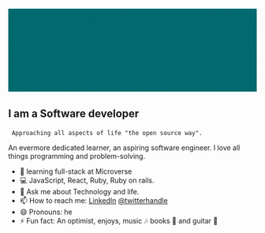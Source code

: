 ![banner gif](./images/Hi%20there.gif)


  ## I am a Software developer
     Approaching all aspects of life "the open source way".

  An evermore dedicated learner, an aspiring software engineer. I love all things programming and problem-solving.
  
- 🔭 learning full-stack at Microverse
- :computer: JavaScript, React, Ruby, Ruby on rails. 
- 💬 Ask me about Technology and life.
- 📫 How to reach me: [LinkedIn](https://www.linkedin.com/in/tushar-singh-6b063a14b/)
[@twitterhandle](https://twitter.com/TusharS90674484) 
- 😄 Pronouns: he
- ⚡ Fun fact: An optimist, enjoys, music :notes: books :open_book: and guitar :guitar:
